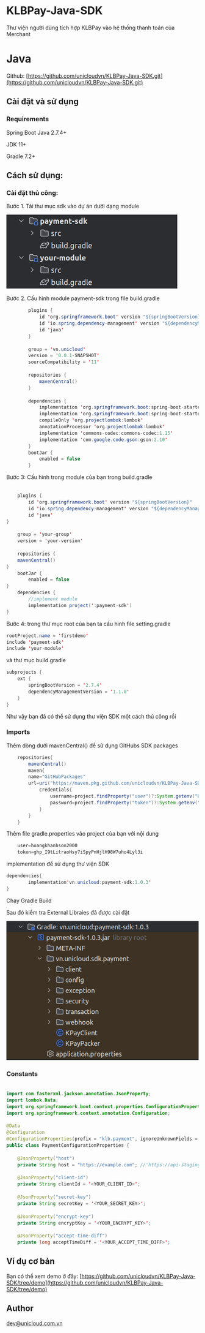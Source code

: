 # KLBPay-Java-SDK

Thư viện người dùng tích hợp KLBPay vào hệ thống thanh toán của Merchant

# Java

Github: [https://github.com/unicloudvn/KLBPay-Java-SDK.git](https://github.com/unicloudvn/KLBPay-Java-SDK.git)

## **Cài đặt và sử dụng**

### **Requirements**

Spring Boot Java 2.7.4+

JDK 11+

Gradle 7.2+

## **Cách sử dụng:**

### **Cài đặt thủ công:**

Bước 1. Tải thư mục sdk vào dự án dưới dạng module

![images/img1.png](images/img1.png)   

Bước 2. Cấu hình module payment-sdk trong file build.gradle
```java
        plugins {
            id 'org.springframework.boot' version "${springBootVersion}"
            id 'io.spring.dependency-management' version "${dependencyManagementVersion}"
            id 'java'
        }

        group = 'vn.unicloud'
        version = '0.0.1-SNAPSHOT'
        sourceCompatibility = '11'
        
        repositories {
            mavenCentral()
        }

        dependencies {
            implementation 'org.springframework.boot:spring-boot-starter-web'
            implementation 'org.springframework.boot:spring-boot-starter'
            compileOnly 'org.projectlombok:lombok'
            annotationProcessor 'org.projectlombok:lombok'
            implementation 'commons-codec:commons-codec:1.15'
            implementation 'com.google.code.gson:gson:2.10'
        }
        bootJar {
            enabled = false
        }
```
Bước 3: Cấu hình trong module của bạn trong build.gradle
```java

    plugins {
        id 'org.springframework.boot' version "${springBootVersion}"
        id 'io.spring.dependency-management' version "${dependencyManagementVersion}"
        id 'java'
}

    group = 'your-group'
    version = 'your-version'

    repositories {
    mavenCentral()
}
    bootJar {
        enabled = false
}
    dependencies {
        //implement module
        implementation project(':payment-sdk')
}
```
Bước 4: trong thư mục root của bạn ta cấu hình file setting.gradle
```java
rootProject.name = 'firstdemo'
include 'payment-sdk'
include 'your-module'
```
và thư mục build.gradle

```java
subprojects {
    ext {
        springBootVersion = '2.7.4'
        dependencyManagementVersion = '1.1.0'
    }
}
```

Như vậy bạn đã có thể sử dụng thư viện SDK một cách thủ công rồi

### **Imports**
Thêm dòng dưới mavenCentral() để sử dụng GitHubs SDK packages
```java
    repositories{
        mavenCentral()
        maven{
        name="GitHubPackages"
        url=uri("https://maven.pkg.github.com/unicloudvn/KLBPay-Java-SDK")
            credentials{
                username=project.findProperty("user")?:System.getenv("USERNAME")
                password=project.findProperty("token")?:System.getenv("TOKEN")
            }
        }
    }
```
Thêm file gradle.properties vào project của bạn với nội dung

```java
    user=hoangkhanhson2000 
    token=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
```
implementation để sử dụng thư viện SDK
```java
dependencies{
        implementation'vn.unicloud:payment-sdk:1.0.3'
}
```

Chạy Gradle Build

Sau đó kiểm tra External Libraies đã được cài đặt

![img.png](images/img.png)

### **Constants**

```java

import com.fasterxml.jackson.annotation.JsonProperty;
import lombok.Data;
import org.springframework.boot.context.properties.ConfigurationProperties;
import org.springframework.context.annotation.Configuration;

@Data
@Configuration
@ConfigurationProperties(prefix = "klb.payment", ignoreUnknownFields = false)
public class PaymentConfigurationProperties {

    @JsonProperty("host")
    private String host = "https://example.com"; //'https://api-staging.kienlongbank.co/pay'

    @JsonProperty("client-id")
    private String clientId = '<YOUR_CLIENT_ID>'; 

    @JsonProperty("secret-key") 
    private String secretKey = '<YOUR_SECRET_KEY>';

    @JsonProperty("encrypt-key")
    private String encryptKey = '<YOUR_ENCRYPT_KEY>';

    @JsonProperty("accept-time-diff")
    private long acceptTimeDiff = '<YOUR_ACCEPT_TIME_DIFF>';
```
## **Ví dụ cơ bản**
Bạn có thể xem demo ở đây: [https://github.com/unicloudvn/KLBPay-Java-SDK/tree/demo](https://github.com/unicloudvn/KLBPay-Java-SDK/tree/demo)

## **Author**

[dev@unicloud.com.vn]()
